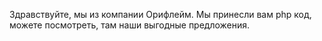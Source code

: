 Здравствуйте, мы из компании Орифлейм. Мы принесли вам php код, можете посмотреть, там наши выгодные предложения.